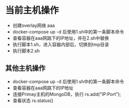 # 当前主机操作
* 创建overlay网络 aaa
* docker-compose up -d 后使用1.sh中的第一条脚本命令
* 查看容器在aaa网路下的IP地址，并在2.sh中替换
* 执行脚本1.sh，进入容器内部后，切换到tmp目录
* 执行脚本2.sh

## 其他主机操作
* docker-compose up -d 后使用1.sh中的第一条脚本命令
* 查看容器在aaa网路下的IP地址
* 连接Primay主机的MongoDB，执行 rs.add("IP:Port");
* 查看状态 rs.status()
